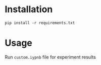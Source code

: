 # Installation
`pip install -r requirements.txt`

# Usage
Run `custom.iypnb` file for experiment results
